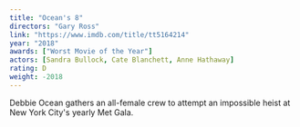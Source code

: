 ```yaml
---
title: "Ocean's 8"
directors: "Gary Ross"
link: "https://www.imdb.com/title/tt5164214"
year: "2018"
awards: ["Worst Movie of the Year"]
actors: [Sandra Bullock, Cate Blanchett, Anne Hathaway]
rating: D
weight: -2018
---
```

Debbie Ocean gathers an all-female crew to attempt an impossible heist at New York City's yearly Met Gala.